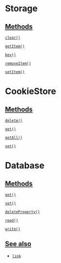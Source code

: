 # Storage

<!-- Description -->




## [Methods]()

<!-- _Description_ -->

[`clear()`]()

<!-- Description -->
[`getItem()`]()

<!-- Description -->
[`key()`]()

<!-- Description -->
[`removeItem()`]()

<!-- Description -->
[`setItem()`]()

<!-- Description -->




<!-- ## [Events]() -->
<!--  -->
<!-- Description -->
<!--  -->
<!-- [`eventName`]() event -->
<!--  -->
<!-- Description -->
<!--  -->
<!-- ## [Example]() -->
<!--  -->
<!-- ### [Title]() -->
<!--  -->
<!-- Description -->
# CookieStore

<!-- Description -->




## [Methods]()

<!-- _Description_ -->

[`delete()`]()

<!-- Description -->
[`get()`]()

<!-- Description -->
[`getAll()`]()

<!-- Description -->
[`set()`]()

<!-- Description -->




<!-- ## [Events]() -->
<!--  -->
<!-- Description -->
<!--  -->
<!-- [`eventName`]() event -->
<!--  -->
<!-- Description -->
<!--  -->
<!-- ## [Example]() -->
<!--  -->
<!-- ### [Title]() -->
<!--  -->
<!-- Description -->
# Database

<!-- Description -->




## [Methods]()

<!-- _Description_ -->

[`get()`]()

<!-- Description -->
[`set()`]()

<!-- Description -->
[`deleteProperty()`]()

<!-- Description -->
[`read()`]()

<!-- Description -->
[`write()`]()

<!-- Description -->




<!-- ## [Events]() -->
<!--  -->
<!-- Description -->
<!--  -->
<!-- [`eventName`]() event -->
<!--  -->
<!-- Description -->
<!--  -->
<!-- ## [Example]() -->
<!--  -->
<!-- ### [Title]() -->
<!--  -->
<!-- Description -->

## [See also]()

-   [`link`]()
